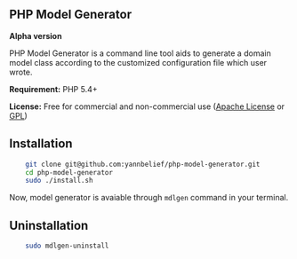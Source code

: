 ## PHP Model Generator 
**Alpha version**

PHP Model Generator is a command line tool aids to generate a domain model class according to the customized configuration file which user wrote.

**Requirement:** PHP 5.4+

**License:** Free for commercial and non-commercial use ([Apache License](http://www.apache.org/licenses/LICENSE-2.0.html) or [GPL](http://www.gnu.org/licenses/gpl-2.0.html))

Installation
---
```bash
	git clone git@github.com:yannbelief/php-model-generator.git
    cd php-model-generator
    sudo ./install.sh
```

 Now, model generator is avaiable through `mdlgen` command in your terminal.
 
 ## Uninstallation
 

```bash
	sudo mdlgen-uninstall
```
